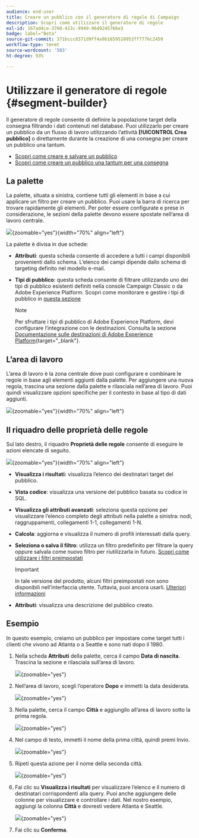 ```yaml
---
audience: end-user
title: Creare un pubblico con il generatore di regole di Campaign
description: Scopri come utilizzare il generatore di regole
exl-id: 167ad4ce-3760-413c-9949-9649245766e3
badge: label="Beta"
source-git-commit: 371bccc8371d9ff4a9b1659510953ff7776c2459
workflow-type: tm+mt
source-wordcount: '583'
ht-degree: 93%

---
```


# Utilizzare il generatore di regole {#segment-builder}

Il generatore di regole consente di definire la popolazione target della consegna filtrando i dati contenuti nel database. Puoi utilizzarlo per creare un pubblico da un flusso di lavoro utilizzando l’attività **[!UICONTROL Crea pubblico]** o direttamente durante la creazione di una consegna per creare un pubblico una tantum.

* [Scopri come creare e salvare un pubblico](create-audience.md)
* [Scopri come creare un pubblico una tantum per una consegna](one-time-audience.md)

## La palette

La palette, situata a sinistra, contiene tutti gli elementi in base a cui applicare un filtro per creare un pubblico. Puoi usare la barra di ricerca per trovare rapidamente gli elementi. Per poter essere configurate e prese in considerazione, le sezioni della palette devono essere spostate nell’area di lavoro centrale.

![](assets/segment-builder2.png){zoomable=&quot;yes&quot;}{width="70%" align="left"}

La palette è divisa in due schede:

* **Attributi**: questa scheda consente di accedere a tutti i campi disponibili provenienti dallo schema. L’elenco dei campi dipende dallo schema di targeting definito nel modello e-mail.

* **Tipi di pubblico**: questa scheda consente di filtrare utilizzando uno dei tipi di pubblico esistenti definiti nella console Campaign Classic o da Adobe Experience Platform. Scopri come monitorare e gestire i tipi di pubblico in [questa sezione](manage-audience.md)

  >[!NOTE]
  >
  >Per sfruttare i tipi di pubblico di Adobe Experience Platform, devi configurare l’integrazione con le destinazioni. Consulta la sezione [Documentazione sulle destinazioni di Adobe Experience Platform](https://experienceleague.adobe.com/docs/experience-platform/destinations/home.html?lang=it){target="_blank"}.

## L’area di lavoro

L’area di lavoro è la zona centrale dove puoi configurare e combinare le regole in base agli elementi aggiunti dalla palette. Per aggiungere una nuova regola, trascina una sezione dalla palette e rilasciala nell’area di lavoro. Puoi quindi visualizzare opzioni specifiche per il contesto in base al tipo di dati aggiunti.

![](assets/segment-builder4.png){zoomable=&quot;yes&quot;}{width="70%" align="left"}

## Il riquadro delle proprietà delle regole

Sul lato destro, il riquadro **Proprietà delle regole** consente di eseguire le azioni elencate di seguito.

![](assets/segment-builder5.png){zoomable=&quot;yes&quot;}{width="70%" align="left"}

* **Visualizza i risultati:** visualizza l’elenco dei destinatari target del pubblico.
* **Vista codice**: visualizza una versione del pubblico basata su codice in SQL.
* **Visualizza gli attributi avanzati**: seleziona questa opzione per visualizzare l’elenco completo degli attributi nella palette a sinistra: nodi, raggruppamenti, collegamenti 1-1, collegamenti 1-N.
* **Calcola**: aggiorna e visualizza il numero di profili interessati dalla query.
* **Seleziona o salva il filtro**: utilizza un filtro predefinito per filtrare la query oppure salvala come nuovo filtro per riutilizzarla in futuro. [Scopri come utilizzare i filtri preimpostati](../get-started/predefined-filters.md)

  >[!IMPORTANT]
  >
  >In tale versione del prodotto, alcuni filtri preimpostati non sono disponibili nell’interfaccia utente. Tuttavia, puoi ancora usarli. [Ulteriori informazioni](../get-started/guardrails.md#predefined-filters-filters-guardrails-limitations)

* **Attributi**: visualizza una descrizione del pubblico creato.

## Esempio

In questo esempio, creiamo un pubblico per impostare come target tutti i clienti che vivono ad Atlanta o a Seattle e sono nati dopo il 1980.

1. Nella scheda **Attributi** della palette, cerca il campo **Data di nascita**. Trascina la sezione e rilasciala sull’area di lavoro.

   ![](assets/segment-builder6.png){zoomable=&quot;yes&quot;}

1. Nell’area di lavoro, scegli l’operatore **Dopo** e immetti la data desiderata.

   ![](assets/segment-builder7.png){zoomable=&quot;yes&quot;}

1. Nella palette, cerca il campo **Città** e aggiungilo all’area di lavoro sotto la prima regola.

   ![](assets/segment-builder8.png){zoomable=&quot;yes&quot;}

1. Nel campo di testo, immetti il nome della prima città, quindi premi Invio.

   ![](assets/segment-builder9.png){zoomable=&quot;yes&quot;}

1. Ripeti questa azione per il nome della seconda città.

   ![](assets/segment-builder10.png){zoomable=&quot;yes&quot;}

1. Fai clic su **Visualizza i risultati** per visualizzare l’elenco e il numero di destinatari corrispondenti alla query. Puoi anche aggiungere delle colonne per visualizzare e controllare i dati. Nel nostro esempio, aggiungi la colonna **Città** e dovresti vedere Atlanta e Seattle.

   ![](assets/segment-builder11.png){zoomable=&quot;yes&quot;}

1. Fai clic su **Conferma**.